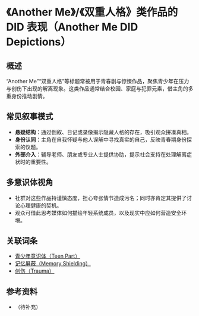 # 《Another Me》/《双重人格》类作品的 DID 表现（Another Me DID Depictions）

## 概述

“Another Me”“双重人格”等标题常被用于青春剧与惊悚作品，聚焦青少年在压力与创伤下出现的解离现象。这类作品通常结合校园、家庭与犯罪元素，借主角的多重身份推动剧情。

## 常见叙事模式

- **悬疑结构**：通过倒叙、日记或录像揭示隐藏人格的存在，吸引观众拼凑真相。
- **身份认同**：主角在自我怀疑与他人误解中寻找真实的自己，反映青春期身份探索的议题。
- **外部介入**：辅导老师、朋友或专业人士提供协助，提示社会支持在处理解离症状时的重要性。

## 多意识体视角

- 社群对这些作品持谨慎态度，担心夸张情节造成污名；同时亦肯定其提供了讨论心理健康的契机。
- 观众可借此思考媒体如何描绘年轻系统成员，以及现实中应如何营造安全环境。

## 关联词条

- [青少年意识体（Teen Part）](entries/系统角色与类型/Teen.md)
- [记忆屏蔽（Memory Shielding）](entries/系统体验与机制/Memory-Shielding.md)
- [创伤（Trauma）](entries/诊断与临床/Trauma.md)

## 参考资料

- （待补充）
